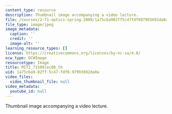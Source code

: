 ```yaml
---
content_type: resource
description: Thumbnail image accompanying a video lecture.
file: /courses/2-71-optics-spring-2009/1a75cba902ff5c47fdf097993692da8a_MIT2_71S09lec08_th.jpg
file_type: image/jpeg
image_metadata:
  caption: ''
  credit: ''
  image-alt: ''
learning_resource_types: []
license: https://creativecommons.org/licenses/by-nc-sa/4.0/
ocw_type: OCWImage
resourcetype: Image
title: MIT2_71S09lec08_th
uid: 1a75cba9-02ff-5c47-fdf0-97993692da8a
video_files:
  video_thumbnail_file: null
video_metadata:
  youtube_id: null
---
```

Thumbnail image accompanying a video lecture.